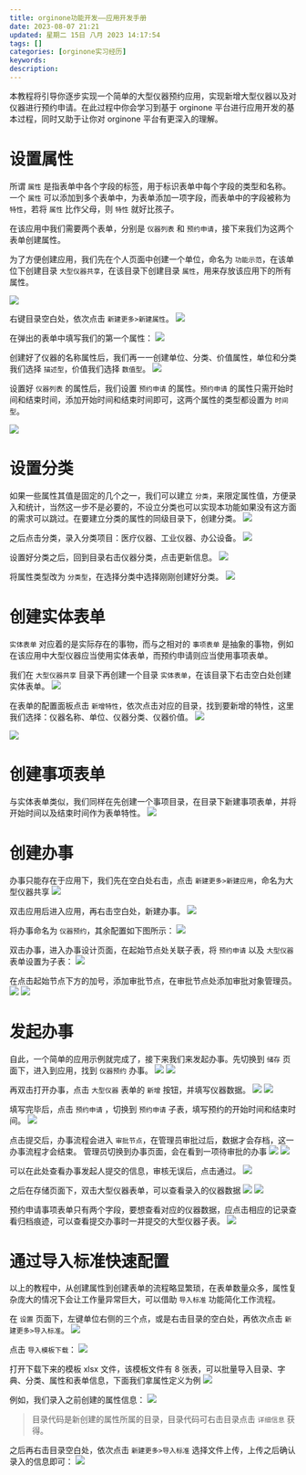 ```yaml
---
title: orginone功能开发——应用开发手册
date: 2023-08-07 21:21
updated: 星期二 15日 八月 2023 14:17:54
tags: []
categories: [orginone实习经历]
keywords:
description: 
---
```



本教程将引导你逐步实现一个简单的大型仪器预约应用，实现新增大型仪器以及对仪器进行预约申请。在此过程中你会学习到基于 orginone 平台进行应用开发的基本过程，同时又助于让你对 orginone 平台有更深入的理解。

# 设置属性

所谓 `属性` 是指表单中各个字段的标签，用于标识表单中每个字段的类型和名称。一个 `属性` 可以添加到多个表单中，为表单添加一项字段，而表单中的字段被称为 `特性`，若将 `属性` 比作父母，则 `特性` 就好比孩子。

在该应用中我们需要两个表单，分别是 `仪器列表` 和 `预约申请`，接下来我们为这两个表单创建属性。

为了方便创建应用，我们先在个人页面中创建一个单位，命名为 `功能示范`，在该单位下创建目录 `大型仪器共享`，在该目录下创建目录 `属性`，用来存放该应用下的所有属性。

![](../static/Pasted%20image%2020230808194453.png)

右键目录空白处，依次点击 `新建更多>新建属性`。
![](../static/Pasted%20image%2020230808194540.png)

在弹出的表单中填写我们的第一个属性：
![](../static/Pasted%20image%2020230808140934.png)

创建好了仪器的名称属性后，我们再一一创建单位、分类、价值属性，单位和分类我们选择 `描述型`，价值我们选择 `数值型`。
![](../static/Pasted%20image%2020230808141728.png)

设置好 `仪器列表` 的属性后，我们设置 `预约申请` 的属性。`预约申请` 的属性只需开始时间和结束时间，添加开始时间和结束时间即可，这两个属性的类型都设置为 `时间型`。

![](../static/Pasted%20image%2020230808195446.png)

# 设置分类

如果一些属性其值是固定的几个之一，我们可以建立 `分类`，来限定属性值，方便录入和统计，当然这一步不是必要的，不设立分类也可以实现本功能如果没有这方面的需求可以跳过。在要建立分类的属性的同级目录下，创建分类。
![](../static/Pasted%20image%2020230814223540.png)

之后点击分类，录入分类项目：医疗仪器、工业仪器、办公设备。
![](../static/Pasted%20image%2020230814223620.png)

设置好分类之后，回到目录右击仪器分类，点击更新信息。
![](../static/Pasted%20image%2020230814224007.png)

将属性类型改为 `分类型`，在选择分类中选择刚刚创建好分类。
![](../static/Pasted%20image%2020230814224136.png)

# 创建实体表单
`实体表单` 对应着的是实际存在的事物，而与之相对的 `事项表单` 是抽象的事物，例如在该应用中大型仪器应当使用实体表单，而预约申请则应当使用事项表单。

我们在 `大型仪器共享` 目录下再创建一个目录 `实体表单`，在该目录下右击空白处创建实体表单。
![](../static/Pasted%20image%2020230814224744.png)

在表单的配置面板点击 `新增特性`，依次点击对应的目录，找到要新增的特性，这里我们选择：仪器名称、单位、仪器分类、仪器价值。
![](../static/Pasted%20image%2020230814225148.png)

![](../static/Pasted%20image%2020230814225254.png)


# 创建事项表单

与实体表单类似，我们同样在先创建一个事项目录，在目录下新建事项表单，并将 开始时间以及结束时间作为表单特性。
![](../static/Pasted%20image%2020230815135509.png)

#  创建办事

办事只能存在于应用下，我们先在空白处右击，点击 `新建更多>新建应用`，命名为大型仪器共享
![](../static/Pasted%20image%2020230815110655.png)

双击应用后进入应用，再右击空白处，新建办事。
![](../static/Pasted%20image%2020230815110806.png)

将办事命名为 `仪器预约`，其余配置如下图所示：
![](../static/Pasted%20image%2020230815133907.png)

双击办事，进入办事设计页面，在起始节点处关联子表，将 `预约申请` 以及 `大型仪器` 表单设置为子表：
![](../static/Pasted%20image%2020230815134046.png)

在点击起始节点下方的加号，添加审批节点，在审批节点处添加审批对象管理员。
![](../static/Pasted%20image%2020230815134206.png)
![](../static/Pasted%20image%2020230815134218.png)

# 发起办事

自此，一个简单的应用示例就完成了，接下来我们来发起办事。先切换到 `储存` 页面下，进入到应用，找到 `仪器预约` 办事。
![](../static/Pasted%20image%2020230815134439.png)
![](../static/Pasted%20image%2020230815134746.png)

再双击打开办事，点击 `大型仪器` 表单的 `新增` 按钮，并填写仪器数据。
![](../static/Pasted%20image%2020230815134911.png)
![](../static/Pasted%20image%2020230815135110.png)

填写完毕后，点击 `预约申请` ，切换到 `预约申请` 子表，填写预约的开始时间和结束时间。
![](../static/Pasted%20image%2020230815135908.png)

点击提交后，办事流程会进入 `审批节点`，在管理员审批过后，数据才会存档，这一办事流程才会结束。
管理员切换到办事页面，会在看到一项待审批的办事
![](../static/Pasted%20image%2020230815140119.png)
![](../static/Pasted%20image%2020230815140212.png)

可以在此处查看办事发起人提交的信息，审核无误后，点击通过。
![](../static/Pasted%20image%2020230815140234.png)

之后在存储页面下，双击大型仪器表单，可以查看录入的仪器数据
![](../static/Pasted%20image%2020230814231140.png)
![](../static/Pasted%20image%2020230815140921.png)

预约申请事项表单只有两个字段，要想查看对应的仪器数据，应点击相应的记录查看归档痕迹，可以查看提交办事时一并提交的大型仪器子表。
![](../static/Pasted%20image%2020230815141110.png)
# 通过导入标准快速配置

以上的教程中，从创建属性到创建表单的流程略显繁琐，在表单数量众多，属性复杂庞大的情况下会让工作量异常巨大，可以借助 `导入标准` 功能简化工作流程。

在 `设置` 页面下，左键单位右侧的三个点，或是右击目录的空白处，再依次点击 `新建更多>导入标准`。
![](../static/Pasted%20image%2020230814122702.png)

点击 `导入模板下载`：
![](../static/Pasted%20image%2020230814123057.png)

打开下载下来的模板 xlsx 文件，该模板文件有 8 张表，可以批量导入目录、字典、分类、属性和表单信息，下面我们拿属性定义为例
![](../static/Pasted%20image%2020230814123355.png)

例如，我们录入之前创建的属性信息：
![](../static/Pasted%20image%2020230814124350.png)
>目录代码是新创建的属性所属的目录，目录代码可右击目录点击 `详细信息` 获得。

之后再右击目录空白处，依次点击 `新建更多>导入标准` 选择文件上传，上传之后确认录入的信息即可：
![](../static/Pasted%20image%2020230814201621.png)

